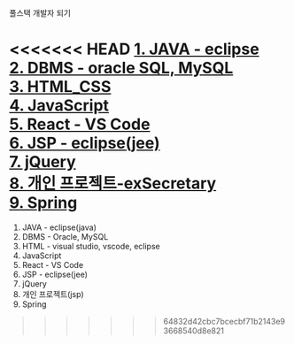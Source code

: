 풀스택 개발자 되기

<<<<<<< HEAD
[1. JAVA - eclipse](https://github.com/jooooung/sourse/tree/main/sourse/01_Java)  
[2. DBMS - oracle SQL, MySQL](https://github.com/jooooung/sourse/tree/main/sourse/02_DBMS)  
[3. HTML_CSS](https://github.com/jooooung/sourse/tree/main/sourse/03_HTML_CSS)  
[4. JavaScript](https://github.com/jooooung/sourse/tree/main/sourse/04_JavaScript)  
[5. React - VS Code](https://github.com/jooooung/sourse/tree/main/sourse/05_React)  
[6. JSP - eclipse(jee)](https://github.com/jooooung/sourse/tree/main/sourse/06_JSP)  
[7. jQuery](https://github.com/jooooung/sourse/tree/main/sourse/07_jQuery)  
[8. 개인 프로젝트-exSecretary](https://github.com/jooooung/exSecretary)  
[9. Spring](https://github.com/jooooung/sourse/tree/main/sourse/09_Spring)
=======
1. JAVA - eclipse(java)
2. DBMS - Oracle, MySQL
3. HTML - visual studio, vscode, eclipse
4. JavaScript
5. React - VS Code
6. JSP - eclipse(jee)
7. jQuery
8. 개인 프로젝트(jsp)
9. Spring
>>>>>>> 64832d42cbc7bcecbf71b2143e93668540d8e821
